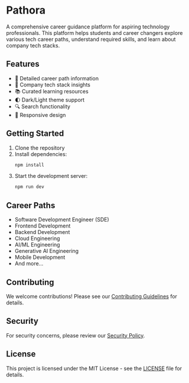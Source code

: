 # Pathora

A comprehensive career guidance platform for aspiring technology professionals. This platform helps students and career changers explore various tech career paths, understand required skills, and learn about company tech stacks.

## Features

- 🎯 Detailed career path information
- 💼 Company tech stack insights
- 📚 Curated learning resources
- 🌓 Dark/Light theme support
- 🔍 Search functionality
- 📱 Responsive design

## Getting Started

1. Clone the repository
2. Install dependencies:
   ```bash
   npm install
   ```
3. Start the development server:
   ```bash
   npm run dev
   ```

## Career Paths

- Software Development Engineer (SDE)
- Frontend Development
- Backend Development
- Cloud Engineering
- AI/ML Engineering
- Generative AI Engineering
- Mobile Development
- And more...

## Contributing

We welcome contributions! Please see our [Contributing Guidelines](CONTRIBUTING.md) for details.

## Security

For security concerns, please review our [Security Policy](SECURITY.md).

## License

This project is licensed under the MIT License - see the [LICENSE](LICENSE) file for details.